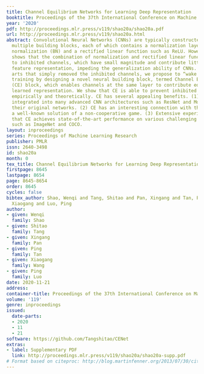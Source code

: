 ```yaml
---
title: Channel Equilibrium Networks for Learning Deep Representation
booktitle: Proceedings of the 37th International Conference on Machine Learning
year: '2020'
pdf: http://proceedings.mlr.press/v119/shao20a/shao20a.pdf
url: http://proceedings.mlr.press/v119/shao20a.html
abstract: Convolutional Neural Networks (CNNs) are typically constructed by stacking
  multiple building blocks, each of which contains a normalization layer such as batch
  normalization (BN) and a rectified linear function such as ReLU. However, this work
  shows that the combination of normalization and rectified linear function leads
  to inhibited channels, which have small magnitude and contribute little to the learned
  feature representation, impeding the generalization ability of CNNs. Unlike prior
  arts that simply removed the inhibited channels, we propose to “wake them up” during
  training by designing a novel neural building block, termed Channel Equilibrium
  (CE) block, which enables channels at the same layer to contribute equally to the
  learned representation. We show that CE is able to prevent inhibited channels both
  empirically and theoretically. CE has several appealing benefits. (1) It can be
  integrated into many advanced CNN architectures such as ResNet and MobileNet, outperforming
  their original networks. (2) CE has an interesting connection with the Nash Equilibrium,
  a well-known solution of a non-cooperative game. (3) Extensive experiments show
  that CE achieves state-of-the-art performance on various challenging benchmarks
  such as ImageNet and COCO.
layout: inproceedings
series: Proceedings of Machine Learning Research
publisher: PMLR
issn: 2640-3498
id: shao20a
month: 0
tex_title: Channel Equilibrium Networks for Learning Deep Representation
firstpage: 8645
lastpage: 8654
page: 8645-8654
order: 8645
cycles: false
bibtex_author: Shao, Wenqi and Tang, Shitao and Pan, Xingang and Tan, Ping and Wang,
  Xiaogang and Luo, Ping
author:
- given: Wenqi
  family: Shao
- given: Shitao
  family: Tang
- given: Xingang
  family: Pan
- given: Ping
  family: Tan
- given: Xiaogang
  family: Wang
- given: Ping
  family: Luo
date: 2020-11-21
address: 
container-title: Proceedings of the 37th International Conference on Machine Learning
volume: '119'
genre: inproceedings
issued:
  date-parts:
  - 2020
  - 11
  - 21
software: https://github.com/Tangshitao/CENet
extras:
- label: Supplementary PDF
  link: http://proceedings.mlr.press/v119/shao20a/shao20a-supp.pdf
# Format based on citeproc: http://blog.martinfenner.org/2013/07/30/citeproc-yaml-for-bibliographies/
---
```


